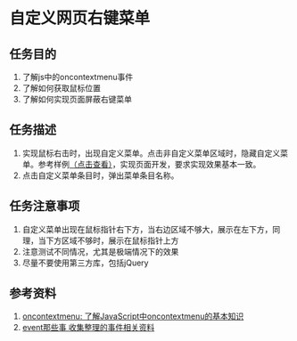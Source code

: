 # 自定义网页右键菜单

## 任务目的
1. 了解js中的oncontextmenu事件
2. 了解如何获取鼠标位置
3. 了解如何实现页面屏蔽右键菜单

## 任务描述
1. 实现鼠标右击时，出现自定义菜单。点击非自定义菜单区域时，隐藏自定义菜单。参考样例[（点击查看）](http://i1.piimg.com/567571/09144a3a46cafbf0.png)，实现页面开发，要求实现效果基本一致。
2. 点击自定义菜单条目时，弹出菜单条目名称。

## 任务注意事项
1. 自定义菜单出现在鼠标指针右下方，当右边区域不够大，展示在左下方，同理，当下方区域不够时，展示在鼠标指针上方
2. 注意测试不同情况，尤其是极端情况下的效果
3. 尽量不要使用第三方库，包括jQuery

## 参考资料
1. [oncontextmenu: 了解JavaScript中oncontextmenu的基本知识](http://www.runoob.com/jsref/event-oncontextmenu.html)
2. [event那些事 收集整理的事件相关资料](http://xchb.work/2016/07/25/event%E9%82%A3%E4%BA%9B%E4%BA%8B/)